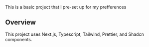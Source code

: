 This is a basic project that I pre-set up for my prefferences

## Overview

This project uses Next.js, Typescript, Tailwind, Prettier, and Shadcn components.
